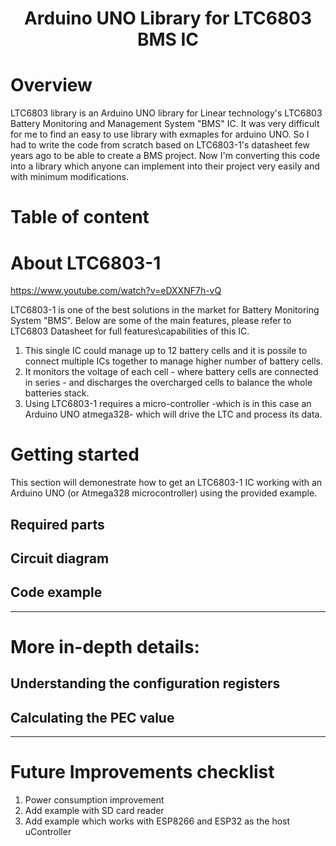 <h1 align="center">Arduino UNO Library for LTC6803 BMS IC</h1>

# Overview
LTC6803 library is an Arduino UNO library for Linear technology's LTC6803 Battery Monitoring and Management System "BMS" IC. It was very difficult for me to find an easy to use library with exmaples for arduino UNO. So I had to write the code from scratch based on LTC6803-1's datasheet few years ago to be able to create a BMS project. Now I'm converting this code into a library which anyone can implement into their project very easily and with minimum modifications. 


# Table of content


# About LTC6803-1

https://www.youtube.com/watch?v=eDXXNF7h-vQ

LTC6803-1 is one of the best solutions in the market for Battery Monitoring System "BMS". Below are some of the main features, please refer to LTC6803 Datasheet for full features\capabilities of this IC. 
1. This single IC could manage up to 12 battery cells and it is possile to connect multiple ICs together to manage higher number of battery cells. 
2. It monitors the voltage of each cell - where battery cells are connected in series - and discharges the overcharged cells to balance the whole batteries stack. 
3. Using LTC6803-1 requires a micro-controller -which is in this case an Arduino UNO atmega328- which will drive the LTC and process its data.


# Getting started
This section will demonestrate how to get an LTC6803-1 IC working with an Arduino UNO (or Atmega328 microcontroller) using the provided example. 
## Required parts
## Circuit diagram
## Code example

---

# More in-depth details:
## Understanding the configuration registers
## Calculating the PEC value

---

# Future Improvements checklist
1. Power consumption improvement
2. Add example with SD card reader
3. Add example which works with ESP8266 and ESP32 as the host uController
